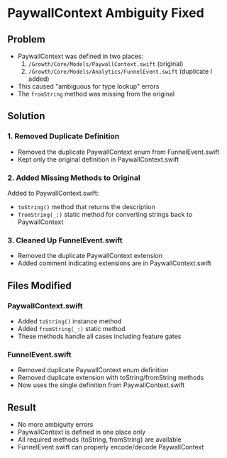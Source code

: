 # PaywallContext Ambiguity Fixed

## Problem
- PaywallContext was defined in two places:
  1. `/Growth/Core/Models/PaywallContext.swift` (original)
  2. `/Growth/Core/Models/Analytics/FunnelEvent.swift` (duplicate I added)
- This caused "ambiguous for type lookup" errors
- The `fromString` method was missing from the original

## Solution

### 1. Removed Duplicate Definition
- Removed the duplicate PaywallContext enum from FunnelEvent.swift
- Kept only the original definition in PaywallContext.swift

### 2. Added Missing Methods to Original
Added to PaywallContext.swift:
- `toString()` method that returns the description
- `fromString(_:)` static method for converting strings back to PaywallContext

### 3. Cleaned Up FunnelEvent.swift
- Removed the duplicate PaywallContext extension
- Added comment indicating extensions are in PaywallContext.swift

## Files Modified

### PaywallContext.swift
- Added `toString()` instance method
- Added `fromString(_:)` static method
- These methods handle all cases including feature gates

### FunnelEvent.swift
- Removed duplicate PaywallContext enum definition
- Removed duplicate extension with toString/fromString methods
- Now uses the single definition from PaywallContext.swift

## Result
- No more ambiguity errors
- PaywallContext is defined in one place only
- All required methods (toString, fromString) are available
- FunnelEvent.swift can properly encode/decode PaywallContext